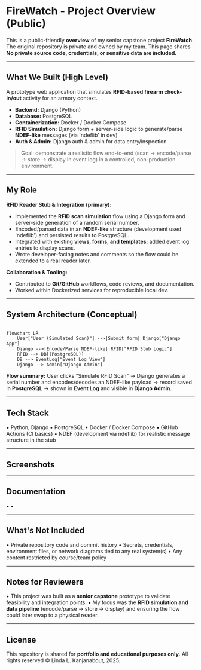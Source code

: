 # FireWatch - Project Overview (Public)

This is a public-friendly **overview** of my senior capstone project **FireWatch**.
The original repository is private and owned by my team. This page shares **No private source code, credentials, or sensitive data are included.**

---

## What We Built (High Level)
A prototype web application that simulates **RFID-based firearm check-in/out** activity for an armory context.
- **Backend:** Django (Python)
- **Database:** PostgreSQL
- **Containerization:** Docker / Docker Compose
- **RFID Simulation:** Django form + server-side logic to generate/parse **NDEF-like** messages (via 'ndeflib' in dev)
- **Auth & Admin:** Django auth & admin for data entry/inspection

> Goal: demonstrate a realistic flow end-to-end (scan → encode/parse → store → display in event log) in a controlled, non-production environment.

---

## My Role
**RFID Reader Stub & Integration (primary):**
- Implemented the **RFID scan simulation** flow using a Django form and server-side generation of a random serial number.
- Encoded/parsed data in an **NDEF-like** structure (development used 'ndeflib') and persisted results to PostgreSQL.
- Integrated with existing **views, forms, and templates**; added event log entries to display scans.
- Wrote developer-facing notes and comments so the flow could be extended to a real reader later.

**Collaboration & Tooling:**
- Contributed to **Git/GitHub** workflows, code reviews, and documentation.
- Worked within Dockerized services for reproducible local dev.

---

## System Architecture (Conceptual)

```mermaid

flowchart LR
    User["User (Simulated Scan)"] -->|Submit form| Django["Django App"]
    Django -->|Encode/Parse NDEF-like| RFID["RFID Stub Logic"]
    RFID --> DB[(PostgreSQL)]
    DB --> EventLog["Event Log View"]
    Django --> Admin["Django Admin"]

```
**Flow summary:** User clicks "Simulate RFID Scan" → Django generates a serial number and encodes/decodes an NDEF-like payload → record saved in **PostgreSQL** → shown in **Event Log** and visible in **Django Admin**.

---

## Tech Stack
• Python, Django
• PostgreSQL
• Docker / Docker Compose
• GitHub Actions (CI basics)
• NDEF (development via ndeflib) for realistic message structure in the stub

---

## Screenshots


---

## Documentation
• 
•

---

## What's Not Included
• Private repository code and commit history
• Secrets, credentials, environment files, or network diagrams tied to any real system(s)
• Any content restricted by course/team policy

---

## Notes for Reviewers
• This project was built as a **senior capstone** prototype to validate feasibility and integration points.
• My focus was the **RFID simulation and data pipeline** (encode/parse → store → display) and ensuring the flow could later swap to a physical reader.

---

## License
This repository is shared for **portfolio and educational purposes only**.
All rights reserved © Linda L. Kanjanabout, 2025.



